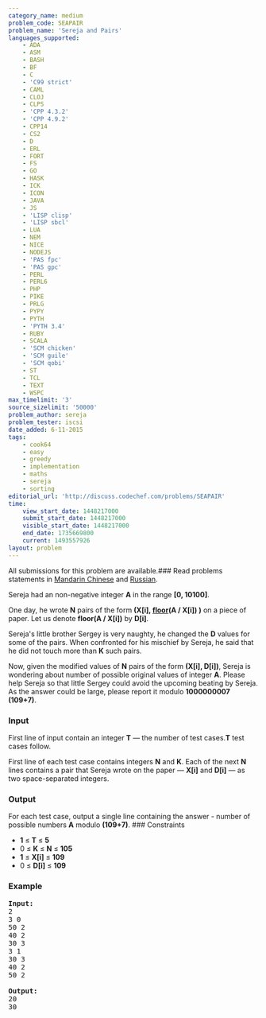 ```yaml
---
category_name: medium
problem_code: SEAPAIR
problem_name: 'Sereja and Pairs'
languages_supported:
    - ADA
    - ASM
    - BASH
    - BF
    - C
    - 'C99 strict'
    - CAML
    - CLOJ
    - CLPS
    - 'CPP 4.3.2'
    - 'CPP 4.9.2'
    - CPP14
    - CS2
    - D
    - ERL
    - FORT
    - FS
    - GO
    - HASK
    - ICK
    - ICON
    - JAVA
    - JS
    - 'LISP clisp'
    - 'LISP sbcl'
    - LUA
    - NEM
    - NICE
    - NODEJS
    - 'PAS fpc'
    - 'PAS gpc'
    - PERL
    - PERL6
    - PHP
    - PIKE
    - PRLG
    - PYPY
    - PYTH
    - 'PYTH 3.4'
    - RUBY
    - SCALA
    - 'SCM chicken'
    - 'SCM guile'
    - 'SCM qobi'
    - ST
    - TCL
    - TEXT
    - WSPC
max_timelimit: '3'
source_sizelimit: '50000'
problem_author: sereja
problem_tester: iscsi
date_added: 6-11-2015
tags:
    - cook64
    - easy
    - greedy
    - implementation
    - maths
    - sereja
    - sorting
editorial_url: 'http://discuss.codechef.com/problems/SEAPAIR'
time:
    view_start_date: 1448217000
    submit_start_date: 1448217000
    visible_start_date: 1448217000
    end_date: 1735669800
    current: 1493557926
layout: problem
---
```

All submissions for this problem are available.###  Read problems statements in [Mandarin Chinese](http://www.codechef.com/download/translated/COOK64/mandarin/SEAPAIR.pdf) and [Russian](http://www.codechef.com/download/translated/COOK64/russian/SEAPAIR.pdf).

Sereja had an non-negative integer **A** in the range **\[0, 10100\]**.

One day, he wrote **N** pairs of the form **(X\[i\], [ floor](https://en.wikipedia.org/wiki/Floor_and_ceiling_functions)(A / X\[i\]) )** on a piece of paper. Let us denote **floor(A / X\[i\])** by **D\[i\]**.

Sereja's little brother Sergey is very naughty, he changed the **D** values for some of the pairs. When confronted for his mischief by Sereja, he said that he did not touch more than **K** such pairs.

Now, given the modified values of **N** pairs of the form **(X\[i\], D\[i\])**, Sereja is wondering about number of possible original values of integer **A**. Please help Sereja so that little Sergey could avoid the upcoming beating by Sereja. As the answer could be large, please report it modulo **1000000007 (109+7)**.

### Input

First line of input contain an integer **T** — the number of test cases.**T** test cases follow.

First line of each test case contains integers **N** and **K**. Each of the next **N** lines contains a pair that Sereja wrote on the paper — **X\[i\]** and **D\[i\]** — as two space-separated integers.

### Output

For each test case, output a single line containing the answer - number of possible numbers **A** modulo **(109+7)**. ### Constraints

- **1** ≤ **T** ≤ **5**
- 0 ≤ **K** ≤ **N** ≤ **105**
- **1** ≤ **X\[i\]**  ≤ **109**
- 0 ≤ **D\[i\]**  ≤ **109**

### Example

<pre><b>Input:</b>
2
3 0
50 2
40 2
30 3
3 1
30 3
40 2
50 2

<b>Output:</b>
20
30
</pre>
